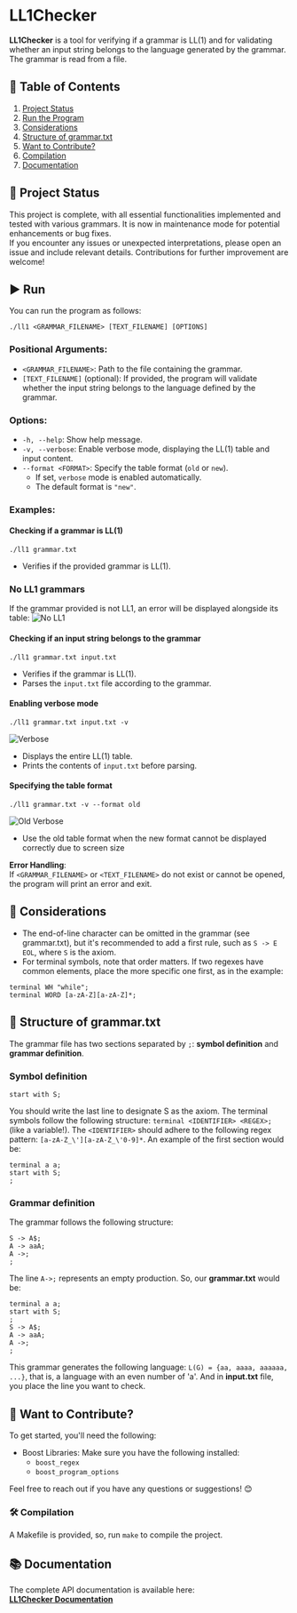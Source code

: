 # LL1Checker
**LL1Checker** is a tool for verifying if a grammar is LL(1) and for validating whether an input string belongs to the language generated by the grammar. The grammar is read from a file.

## 📖 Table of Contents
1. [Project Status](#-project-status)
2. [Run the Program](#%EF%B8%8F-run)
3. [Considerations](#-considerations)
4. [Structure of grammar.txt](#-structure-of-grammartxt)
5. [Want to Contribute?](#-want-to-contribute)
6. [Compilation](#%EF%B8%8F-compilation)
7. [Documentation](#-documentation)

## 🚀 Project Status

This project is complete, with all essential functionalities implemented and tested with various grammars. It is now in maintenance mode for potential enhancements or bug fixes.  
If you encounter any issues or unexpected interpretations, please open an issue and include relevant details. Contributions for further improvement are welcome!

## ▶️ Run

You can run the program as follows:
~~~
./ll1 <GRAMMAR_FILENAME> [TEXT_FILENAME] [OPTIONS]
~~~ 
### Positional Arguments:
- `<GRAMMAR_FILENAME>`: Path to the file containing the grammar.
- `[TEXT_FILENAME]` (optional): If provided, the program will validate whether the input string belongs to the language defined by the grammar.

### Options:
- `-h, --help`: Show help message.
- `-v, --verbose`: Enable verbose mode, displaying the LL(1) table and input content.
- `--format <FORMAT>`: Specify the table format (`old` or `new`).  
  - If set, `verbose` mode is enabled automatically.  
  - The default format is `"new"`.

### Examples:

#### Checking if a grammar is LL(1)
~~~
./ll1 grammar.txt
~~~
- Verifies if the provided grammar is LL(1).  

### No LL1 grammars
If the grammar provided is not LL1, an error will be displayed alongside its table:
![No LL1](.github/screenshots/noll1.png)

#### Checking if an input string belongs to the grammar
~~~
./ll1 grammar.txt input.txt
~~~
- Verifies if the grammar is LL(1).  
- Parses the `input.txt` file according to the grammar.

#### Enabling verbose mode
~~~
./ll1 grammar.txt input.txt -v
~~~
![Verbose](.github/screenshots/parseinputverbose.png)
- Displays the entire LL(1) table.  
- Prints the contents of `input.txt` before parsing.

#### Specifying the table format
~~~
./ll1 grammar.txt -v --format old
~~~
![Old Verbose](.github/screenshots/ll1old.png)

- Use the old table format when the new format cannot be displayed correctly due to screen size

**Error Handling**:  
If `<GRAMMAR_FILENAME>` or `<TEXT_FILENAME>` do not exist or cannot be opened, the program will print an error and exit.

## 📌 Considerations
- The end-of-line character can be omitted in the grammar (see grammar.txt), but it's recommended to add a first rule, such as `S -> E EOL`, where `S` is the axiom.
- For terminal symbols, note that order matters. If two regexes have common elements, place the more specific one first, as in the example:
~~~
terminal WH "while";
terminal WORD [a-zA-Z][a-zA-Z]*;
~~~

## 📄 Structure of grammar.txt

The grammar file has two sections separated by `;`: **symbol definition** and **grammar definition**.

### Symbol definition
~~~
start with S;
~~~
You should write the last line to designate S as the axiom.
The terminal symbols follow the following structure: `terminal <IDENTIFIER> <REGEX>;` (like a variable!). The `<IDENTIFIER>` should adhere to the following regex pattern: `[a-zA-Z_\'][a-zA-Z_\'0-9]*`.
An example of the first section would be:
~~~
terminal a a;
start with S;
;
~~~
### Grammar definition
The grammar follows the following structure:
~~~
S -> A$;
A -> aaA;
A ->;
;
~~~
The line `A->;` represents an empty production.
So, our **grammar.txt** would be:
~~~
terminal a a;
start with S;
;
S -> A$;
A -> aaA;
A ->;
;
~~~
This grammar generates the following language: `L(G) = {aa, aaaa, aaaaaa, ...}`, that is, a language with an even number of 'a'.
And in **input.txt** file, you place the line you want to check.

## 🤝 Want to Contribute?

To get started, you'll need the following:
- Boost Libraries: Make sure you have the following installed:
  - `boost_regex`
  - `boost_program_options`

Feel free to reach out if you have any questions or suggestions! 😊

### 🛠️ Compilation
A Makefile is provided, so, run `make` to compile the project.

## 📚 Documentation

The complete API documentation is available here:  
[**LL1Checker Documentation**](https://jose-rzm.github.io/LL1Checker/)

